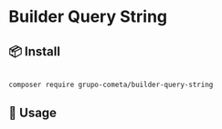 # Builder Query String

## 📦 Install

```bash

composer require grupo-cometa/builder-query-string

```

## 🔨 Usage


```
